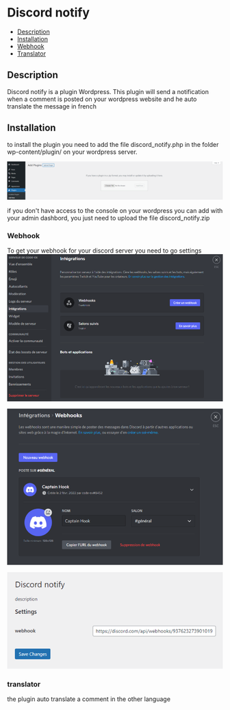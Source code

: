 # Discord notify

- [Description](#description)
- [Installation](#installation)
- [Webhook](#webhook)
- [Translator](#translator)


## Description

Discord notify is a plugin Wordpress. This plugin will send a notification when a comment is posted on your wordpress website and he auto translate the message in french






## Installation

to install the plugin you need to add the file discord_notify.php in the folder wp-content/plugin/ on your wordpress server.

![](img/img_3.png)

if you don't have access to the console on your wordpress you can add with your admin dashbord, you just need to upload the file discord_notify.zip








### Webhook
To get your webhook for your discord server  you need to go settings
![img.png](img/img.png)

![img.png](img/img_2.png)

![img_1.png](img/img_1.png)

### translator

the plugin auto translate a comment in the other language